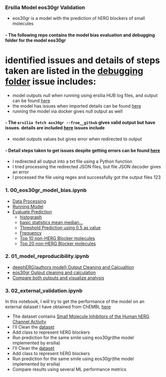 ### Ersilia Model eos30gr Validation
   - eos30gr is a model with the prediction of hERG blockers of small molecules
#### - The following repo contains the model bias evaluation and debugging folder for the model eos30gr
# identified issues and details of steps taken are listed in the [debugging folder](https://github.com/Tsion-Zeleke/Ersilia_Model_eos30gr_Validation/tree/main/notebooks/Debugging%20model%20eos30gr) issue includes:
 - model outputs null when running using ersilia HUB log files, and output can be found [here]()
 - the model has issues when imported details can be found [here](https://github.com/Tsion-Zeleke/Ersilia_Model_eos30gr_Validation/blob/main/notebooks/Debugging%20model%20eos30gr/python-api_eos30gr.ipynb)
 - running the model via docker gives null output as well

#### - The `ersilia fetch eos30gr --from__github` gives valid output but have issues. details are included [here](https://github.com/Tsion-Zeleke/Ersilia_Model_eos30gr_Validation/blob/main/notebooks/Debugging%20model%20eos30gr/python-api_eos30gr.ipynb) issues include
 - model outputs values but gives error when redirected to output
#### - Detail steps taken to get issues despite getting errors can be found [here](https://github.com/Tsion-Zeleke/Ersilia_Model_eos30gr_Validation/blob/main/notebooks/eos30gr_model_bias.ipynb)
 - I redirected all output into a txt file using a Python function
 - I tried processing the redirected JSON files, but file JSON decoder gives an error
 - I processed the file using regex and successfully got the output files 123

### 1. 00_eos30gr_model_bias.ipynb
- [Data Processing](#section-1)
- [Running Model](#section-2)
- [Evaluate Prediction](#section-3)
   - [histograph](#section-3-1)
   - [basic statistics mean,median...](#section-3-2)
   - [Threshold Prediction using 0.5 as value](#section-3-3)
   - [Frequency](#section-3-4)
   - [Top 10 non-HERG Blocker molecules](#section-3-5)
   - [Top 20 non-HERG Blocker molecules](#section-3-6)
### 2. 01_model_reproducibility.ipynb
- [deephERG(authors model) Output Cleaning and Calcualtion](#section-1)
- [eos30gr Output cleaning and calculation](#section-2)
- [Compare both outputs and visualize analysis](#section-3)
### 3. 02_external_validation.ipynb
In this notebook, I will try to get the performance of the model on an external dataset I have obtained from ChEMBL [here](https://www.ebi.ac.uk/chembl/assay_report_card/CHEMBL1794573/)
- The dataset contains [Small Molecule Inhibitors of the Human hERG Channel Activity](https://www.ebi.ac.uk/chembl/assay_report_card/CHEMBL1794573/)
- I'll Clean the [dataset](https://www.ebi.ac.uk/chembl/g/#browse/compounds/filter/_metadata.related_assays.all_chembl_ids%3ACHEMBL1794573)
- Add class to represent hERG blockers
- Run prediction for the same smile using eos30gr(the model implemented by ersilia)
- I'll Clean the [dataset](https://www.ebi.ac.uk/chembl/g/#browse/compounds/filter/_metadata.related_assays.all_chembl_ids%3ACHEMBL1794573)
- Add class to represent hERG blockers
- Run prediction for the same smile using eos30gr(the model implemented by ersilia)
- Compare results using several ML performance metrics
